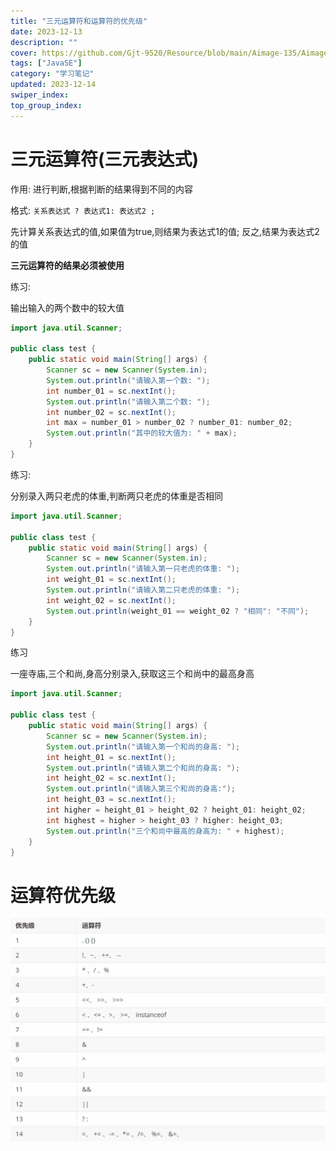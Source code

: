 ```yaml
---
title: "三元运算符和运算符的优先级"
date: 2023-12-13
description: ""
cover: https://github.com/Gjt-9520/Resource/blob/main/Aimage-135/Aimage40.jpg?raw=true
tags: ["JavaSE"]
category: "学习笔记"
updated: 2023-12-14
swiper_index:
top_group_index:
---
```


# 三元运算符(三元表达式)

作用: 进行判断,根据判断的结果得到不同的内容    

格式: `关系表达式 ? 表达式1: 表达式2 ;`  

先计算关系表达式的值,如果值为true,则结果为表达式1的值; 反之,结果为表达式2的值  

**三元运算符的结果必须被使用**  

练习: 

输出输入的两个数中的较大值

```java
import java.util.Scanner; 

public class test {
    public static void main(String[] args) {
        Scanner sc = new Scanner(System.in); 
        System.out.println("请输入第一个数: "); 
        int number_01 = sc.nextInt(); 
        System.out.println("请输入第二个数: "); 
        int number_02 = sc.nextInt(); 
        int max = number_01 > number_02 ? number_01: number_02; 
        System.out.println("其中的较大值为: " + max); 
    }
}
```

练习: 

分别录入两只老虎的体重,判断两只老虎的体重是否相同

```java
import java.util.Scanner; 

public class test {
    public static void main(String[] args) {
        Scanner sc = new Scanner(System.in); 
        System.out.println("请输入第一只老虎的体重: "); 
        int weight_01 = sc.nextInt(); 
        System.out.println("请输入第二只老虎的体重: "); 
        int weight_02 = sc.nextInt(); 
        System.out.println(weight_01 == weight_02 ? "相同": "不同"); 
    }
}
```

练习

一座寺庙,三个和尚,身高分别录入,获取这三个和尚中的最高身高

```java
import java.util.Scanner; 

public class test {
    public static void main(String[] args) {
        Scanner sc = new Scanner(System.in); 
        System.out.println("请输入第一个和尚的身高: "); 
        int height_01 = sc.nextInt(); 
        System.out.println("请输入第二个和尚的身高: "); 
        int height_02 = sc.nextInt(); 
        System.out.println("请输入第三个和尚的身高:"); 
        int height_03 = sc.nextInt(); 
        int higher = height_01 > height_02 ? height_01: height_02; 
        int highest = higher > height_03 ? higher: height_03; 
        System.out.println("三个和尚中最高的身高为: " + highest); 
    }
}
```

# 运算符优先级

![运算符优先级](../images/运算符优先级.jpg)